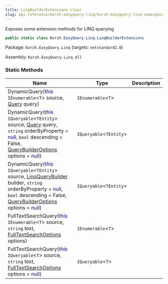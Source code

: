 ```yaml
---
title: LinqBuilderExtensions class
slug: api-reference/korzh-easyquery-linq/korzh-easyquery-linq-namespace/linqbuilderextensions-class
---
```

Exposes some extension methods for LINQ querying
```csharp
public static class Korzh.EasyQuery.Linq.LinqBuilderExtensions

```
Package: `Korzh.EasyQuery.Linq` (targets: `netstandard2.0`)

Assembly: `Korzh.EasyQuery.Linq.dll`

### Static Methods

| Name | Type | Description | 
| --- | --- | --- | 
| DynamicQuery(<span style='color: blue'>this</span> `IEnumerable`&lt;`T`&gt; source, [Query](api-reference/korzh-easyquery/korzh-easyquery-namespace/query-class) query) | `IEnumerable`&lt;`T`&gt; |  | 
| DynamicQuery(<span style='color: blue'>this</span> `IQueryable`&lt;`TEntity`&gt; source, [Query](api-reference/korzh-easyquery/korzh-easyquery-namespace/query-class) query, `string` orderByProperty = <span style='color: blue'>null</span>, `bool` descending = False, [QueryBuilderOptions](api-reference/korzh-easyquery/korzh-easyquery-namespace/querybuilderoptions-class) options = <span style='color: blue'>null</span>) | `IQueryable`&lt;`TEntity`&gt; |  | 
| DynamicQuery(<span style='color: blue'>this</span> `IQueryable`&lt;`TEntity`&gt; source, [LinqQueryBuilder](api-reference/korzh-easyquery-linq/korzh-easyquery-linq-namespace/linqquerybuilder-class) builder, `string` orderByProperty = <span style='color: blue'>null</span>, `bool` descending = False, [QueryBuilderOptions](api-reference/korzh-easyquery/korzh-easyquery-namespace/querybuilderoptions-class) options = <span style='color: blue'>null</span>) | `IQueryable`&lt;`TEntity`&gt; |  | 
| FullTextSearchQuery(<span style='color: blue'>this</span> `IEnumerable`&lt;`T`&gt; source, `string` text, [FullTextSearchOptions](api-reference/korzh-easyquery-linq/korzh-easyquery-linq-namespace/fulltextsearchoptions-class) options) | `IEnumerable`&lt;`T`&gt; |  | 
| FullTextSearchQuery(<span style='color: blue'>this</span> `IQueryable`&lt;`T`&gt; source, `string` text, [FullTextSearchOptions](api-reference/korzh-easyquery-linq/korzh-easyquery-linq-namespace/fulltextsearchoptions-class) options = <span style='color: blue'>null</span>) | `IQueryable`&lt;`T`&gt; |  |